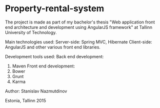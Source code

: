 # Property-rental-system

The project is made as part of my bachelor's thesis "Web application front end architecture and development using AngularJS framework" at Tallinn University of Technology.

Main technologies used: 
Server-side: Spring MVC, Hibernate
Client-side: AngularJS and other various front end libraries.

Development tools used:
Back end development:
1. Maven
Front end development:
1. Bower
2. Grunt
3. Karma

Author: Stanislav Nazmutdinov

Estonia, Tallinn 2015